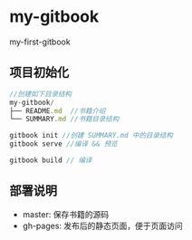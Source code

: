 # my-gitbook

my-first-gitbook

## 项目初始化

```js
//创建如下目录结构
my-gitbook/
├── README.md  //书籍介绍
└── SUMMARY.md //书籍目录结构

gitbook init //创建 SUMMARY.md 中的目录结构
gitbook serve //编译 && 预览

gitbook build // 编译
```

## 部署说明

* master: 保存书籍的源码
* gh-pages: 发布后的静态页面，便于页面访问
